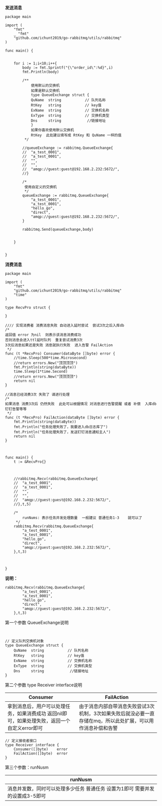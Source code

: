**发送消息**

```
package main

import (
	"fmt"
	_ "fmt"
	"github.com/ichunt2019/go-rabbitmq/utils/rabbitmq"
)

func main() {


	for i := 1;i<10;i++{
		body := fmt.Sprintf("{\"order_id\":%d}",i)
		fmt.Println(body)

		/**
			使用默认的交换机
			如果是默认交换机
			type QueueExchange struct {
			QuName  string           // 队列名称
			RtKey   string           // key值
			ExName  string           // 交换机名称
			ExType  string           // 交换机类型
			Dns     string			  //链接地址
			}
			如果你喜欢使用默认交换机
			RtKey  此处建议填写成 RtKey 和 QuName 一样的值
		 */

		//queueExchange := rabbitmq.QueueExchange{
		//	"a_test_0001",
		//	"a_test_0001",
		//	"",
		//	"",
		//	"amqp://guest:guest@192.168.2.232:5672/",
		//}

		/*
		 使用自定义的交换机
		 */
		queueExchange := rabbitmq.QueueExchange{
			"a_test_0001",
			"a_test_0001",
			"hello_go",
			"direct",
			"amqp://guest:guest@192.168.2.232:5672/",
		}

		rabbitmq.Send(queueExchange,body)


	}


}

```






**消费消息**



```
package main

import (
	"fmt"
	"github.com/ichunt2019/go-rabbitmq/utils/rabbitmq"
	"time"
)

type RecvPro struct {

}

//// 实现消费者 消费消息失败 自动进入延时尝试  尝试3次之后入库db
/*
返回值 error 为nil  则表示该消息消费成功
否则消息会进入ttl延时队列  重复尝试消费3次
3次后消息如果还是失败 消息就执行失败  进入告警 FailAction
 */
func (t *RecvPro) Consumer(dataByte []byte) error {
	//time.Sleep(500*time.Microsecond)
	//return errors.New("顶顶顶顶")
	fmt.Println(string(dataByte))
	time.Sleep(1*time.Second)
	//return errors.New("顶顶顶顶")
	return nil
}

//消息已经消费3次 失败了 请进行处理
/*
如果消息 消费3次后 仍然失败  此处可以根据情况 对消息进行告警提醒 或者 补偿  入库db  钉钉告警等等
 */
func (t *RecvPro) FailAction(dataByte []byte) error {
	fmt.Println(string(dataByte))
	fmt.Println("任务处理失败了，我要进入db日志库了")
	fmt.Println("任务处理失败了，发送钉钉消息通知主人")
	return nil
}



func main() {
	t := &RecvPro{}



	//rabbitmq.Recv(rabbitmq.QueueExchange{
	//	"a_test_0001",
	//	"a_test_0001",
	//	"",
	//	"",
	//	"amqp://guest:guest@192.168.2.232:5672/",
	//},t,5)

	/*
		runNums: 表示任务并发处理数量  一般建议 普通任务1-3    就可以了
	 */
	rabbitmq.Recv(rabbitmq.QueueExchange{
		"a_test_0001",
		"a_test_0001",
		"hello_go",
		"direct",
		"amqp://guest:guest@192.168.2.232:5672/",
	},t,3)



}

```


**说明：**


```
rabbitmq.Recv(rabbitmq.QueueExchange{
		"a_test_0001",
		"a_test_0001",
		"hello_go",
		"direct",
		"amqp://guest:guest@192.168.2.232:5672/",
	},t,3)
```



第一个参数 QueueExchange说明

```

	
// 定义队列交换机对象
type QueueExchange struct {
	QuName  string           // 队列名称
	RtKey   string           // key值
	ExName  string           // 交换机名称
	ExType  string           // 交换机类型
	Dns     string			  //链接地址
}

```


第二个参数 type Receiver interface说明

| Consumer | FailAction |
| ------- | ------- |
|拿到消息后，用户可以处理任务，如果消费成功 返回nil即可，如果处理失败，返回一个自定义error即可         |      由于消息内部自带消息失败尝试3次机制，3次如果失败后就没必要一直存储在mq，所以此处扩展，可以用作消息补偿和告警     |





```
// 定义接收者接口
type Receiver interface {
	Consumer([]byte)    error
	FailAction([]byte)  error
}
```


第三个参数：runNusm


| runNusm |
| ------- | 
|   消息并发数，同时可以处理多少任务 普通任务 设置为1即可   需要并发的设置成3-5即可      |



























